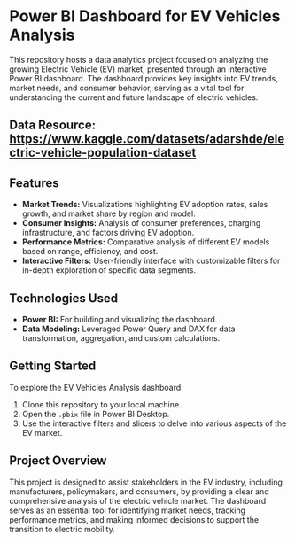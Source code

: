 # Power BI Dashboard for EV Vehicles Analysis

This repository hosts a data analytics project focused on analyzing the growing Electric Vehicle (EV) market, presented through an interactive Power BI dashboard. The dashboard provides key insights into EV trends, market needs, and consumer behavior, serving as a vital tool for understanding the current and future landscape of electric vehicles.

## Data Resource: https://www.kaggle.com/datasets/adarshde/electric-vehicle-population-dataset

## Features
- **Market Trends:** Visualizations highlighting EV adoption rates, sales growth, and market share by region and model.
- **Consumer Insights:** Analysis of consumer preferences, charging infrastructure, and factors driving EV adoption.
- **Performance Metrics:** Comparative analysis of different EV models based on range, efficiency, and cost.
- **Interactive Filters:** User-friendly interface with customizable filters for in-depth exploration of specific data segments.

## Technologies Used
- **Power BI:** For building and visualizing the dashboard.
- **Data Modeling:** Leveraged Power Query and DAX for data transformation, aggregation, and custom calculations.

## Getting Started
To explore the EV Vehicles Analysis dashboard:
1. Clone this repository to your local machine.
2. Open the `.pbix` file in Power BI Desktop.
3. Use the interactive filters and slicers to delve into various aspects of the EV market.

## Project Overview
This project is designed to assist stakeholders in the EV industry, including manufacturers, policymakers, and consumers, by providing a clear and comprehensive analysis of the electric vehicle market. The dashboard serves as an essential tool for identifying market needs, tracking performance metrics, and making informed decisions to support the transition to electric mobility.

